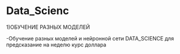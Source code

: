 # Data_Scienc
1)ОБУЧЕНИЕ РАЗНЫХ МОДЕЛЕЙ 

  -Обучение разных моделей и нейронной сети DATA_SCIENCE для предсказание на неделю курс доллара
  
